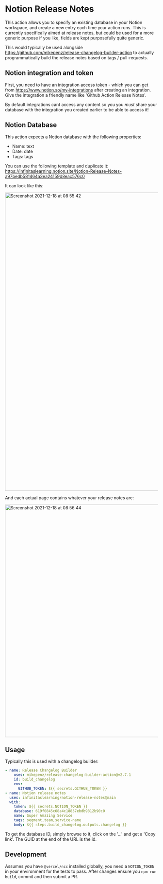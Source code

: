 # Notion Release Notes

This action allows you to specify an existing database in your Notion workspace, and create a new entry each time your action runs.  This is currently specifically aimed at release notes, but could be used for a more generic purpose if you like, fields are kept purposefully quite generic.

This would typically be used alongside https://github.com/mikepenz/release-changelog-builder-action to actually programmatically build the release notes based on tags / pull-requests.

## Notion integration and token

First, you need to have an integration access token - which you can get from https://www.notion.so/my-integrations after creating an integration.  Give the integration a friendly name like 'Github Action Release Notes'.

By default integrations cant access any content so you you *must* share your database with the integration you created earlier to be able to access it!

## Notion Database

This action expects a Notion database with the following properties:

  - Name: text
  - Date: date
  - Tags: tags

You can use the following template and duplicate it: https://infinitaslearning.notion.site/Notion-Release-Notes-a97bedb581464a3ea24159d8eac576c0

It can look like this:

<img width="981" alt="Screenshot 2021-12-18 at 08 55 42" src="https://user-images.githubusercontent.com/239305/146633970-5e1baaf8-6457-4664-b56c-284355e3b241.png">

And each actual page contains whatever your release notes are:

<img width="765" alt="Screenshot 2021-12-18 at 08 56 44" src="https://user-images.githubusercontent.com/239305/146633996-116ff1af-5fe7-4642-ab65-3c0f6ccedf1e.png">

## Usage

Typically this is used with a changelog builder:

```yaml
- name: Release Changelog Builder
    uses: mikepenz/release-changelog-builder-action@v2.7.1
    id: build_changelog
    env:
      GITHUB_TOKEN: ${{ secrets.GITHUB_TOKEN }}   
- name: Notion release notes        
  uses: infinitaslearning/notion-release-notes@main        
  with:          
    token: ${{ secrets.NOTION_TOKEN }}
    database: 619f0845c68a4c18837ebdb9812b90c0
    name: Super Amazing Service    
    tags: segment,team,service-name
    body: ${{ steps.build_changelog.outputs.changelog }}
```

To get the database ID, simply browse to it, click on the '...' and get a 'Copy link'.  The GUID at the end of the URL is the id.

## Development

Assumes you have `@vercel/ncc` installed globally, you need a `NOTION_TOKEN` in your environment for the tests to pass.
After changes ensure you `npm run build`, commit and then submit a PR.
